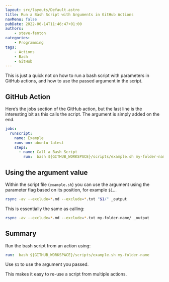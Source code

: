```yaml
---
layout: src/layouts/Default.astro
title: Run a Bash Script with Arguments in GitHub Actions
navMenu: false
pubDate: 2022-06-14T11:46:47+01:00
authors:
    - steve-fenton
categories:
    - Programming
tags:
    - Actions
    - Bash
    - GitHub
---
```


This is just a quick not on how to run a bash script with parameters in GitHub actions, and how to use the passed argument in the script.

## GitHub Action

Here’s the jobs section of the GitHub action, but the last line is the interesting bit as this calls the script. The argument is simply added on the end.

```yaml
jobs:
  runscript:
    name: Example
    runs-on: ubuntu-latest
    steps:
      - name: Call a Bash Script
        run:  bash ${GITHUB_WORKSPACE}/scripts/example.sh my-folder-name
```

## Using the argument value

Within the script file (`example.sh`) you can use the argument using the parameter flag based on its position, for example `$1`…

```bash
rsync -av --exclude=*.md --exclude=*.txt "$1/" _output
```

This is essentially the same as calling:

```bash
rsync -av --exclude=*.md --exclude=*.txt my-folder-name/ _output
```

## Summary

Run the bash script from an action using:

```yaml
run:  bash ${GITHUB_WORKSPACE}/scripts/example.sh my-folder-name
```

Use `$1` to use the argument you passed.

This makes it easy to re-use a script from multiple actions.